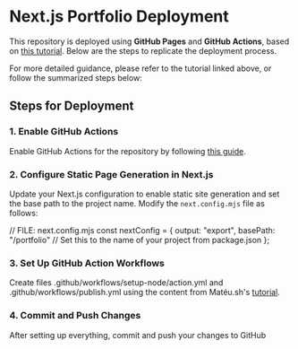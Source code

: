# Next.js Portfolio Deployment

This repository is deployed using **GitHub Pages** and **GitHub Actions**, based on [this tutorial](https://www.freecodecamp.org/news/how-to-deploy-next-js-app-to-github-pages/). Below are the steps to replicate the deployment process.

For more detailed guidance, please refer to the tutorial linked above, or follow the summarized steps below:

## Steps for Deployment

### 1. Enable GitHub Actions

Enable GitHub Actions for the repository by following [this guide](https://docs.github.com/en/pages/getting-started-with-github-pages/configuring-a-publishing-source-for-your-github-pages-site#publishing-with-a-custom-github-actions-workflow).

### 2. Configure Static Page Generation in Next.js

Update your Next.js configuration to enable static site generation and set the base path to the project name. Modify the `next.config.mjs` file as follows:

// FILE: next.config.mjs
const nextConfig = {
output: "export",
basePath: "/portfolio" // Set this to the name of your project from package.json
};

### 3. Set Up GitHub Action Workflows

Create files .github/workflows/setup-node/action.yml and .github/workflows/publish.yml using the content from Matéu.sh's [tutorial](https://www.freecodecamp.org/news/how-to-deploy-next-js-app-to-github-pages/).

### 4. Commit and Push Changes

After setting up everything, commit and push your changes to GitHub
